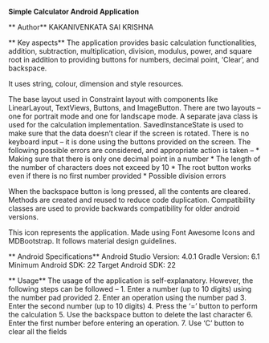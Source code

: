 **Simple Calculator Android Application**

** Author**
KAKANIVENKATA SAI KRISHNA

** Key aspects**
The application provides basic calculation functionalities,
addition, 
subtraction, 
multiplication, 
division, 
modulus, 
power, and 
square root in addition to providing buttons for numbers, decimal point, ‘Clear’, and backspace.

It uses string, colour, dimension and style resources. 

The base layout used in Constraint layout with components like LinearLayout, TextViews, Buttons, and ImageButton. 
There are two layouts – one for portrait mode and one for landscape mode.
A separate java class is used for the calculation implementation. 
SavedInstanceState is used to make sure that the data doesn’t clear if the screen is rotated. 
There is no keyboard input – it is done using the buttons provided on the screen. 
The following possible errors are considered, and appropriate action is taken –
    * Making sure that there is only one decimal point in a number
    * The length of the number of characters does not exceed by 10
    * The root button works even if there is no first number provided
    * Possible division errors

When the backspace button is long pressed, all the contents are cleared. Methods are created and reused to reduce code duplication. 
Compatibility classes are used to provide backwards compatibility for older android versions.


This icon represents the application. Made using Font Awesome Icons and MDBootstrap. It follows material design guidelines.

** Android Specifications**
      Android Studio Version: 4.0.1
      Gradle Version: 6.1
      Minimum Android SDK: 22
      Target Android SDK: 22


** Usage**
  The usage of the application is self-explanatory. However, the following steps can be followed –
      1. Enter a number (up to 10 digits) using the number pad provided
      2. Enter an operation using the number pad
      3. Enter the second number (up to 10 digits)
      4. Press the ‘=’ button to perform the calculation
      5. Use the backspace button to delete the last character
      6. Enter the first number before entering an operation.
      7. Use ‘C’ button to clear all the fields
